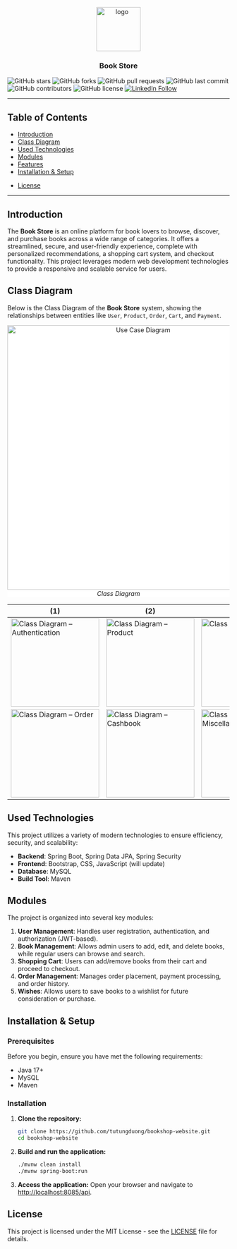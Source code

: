 
<a name="readme-top"></a>

<div align="center">
  <img src="https://upload.wikimedia.org/wikipedia/commons/7/79/Spring_Boot.svg" alt="logo" width="100" height="auto" />
  <h3><b>Book Store</b></h3>
</div>

<!-- Badges -->
![GitHub stars](https://img.shields.io/github/stars/tutungduong/bookshop-website?style=social)
![GitHub forks](https://img.shields.io/github/forks/tutungduong/bookshop-website?style=social)
![GitHub pull requests](https://img.shields.io/github/issues-pr/tutungduong/bookshop-website)
![GitHub last commit](https://img.shields.io/github/last-commit/tutungduong/bookshop-website)
![GitHub contributors](https://img.shields.io/github/contributors/tutungduong/bookshop-website?color=2b9348)
![GitHub license](https://img.shields.io/github/license/tutungduong/bookshop-website?color=2b9348)
[![LinkedIn Follow](https://img.shields.io/badge/-LinkedIn-blue?style=flat-square&logo=Linkedin&logoColor=white)](https://www.linkedin.com/in/tutungduong/)

---

## Table of Contents

- [Introduction](#introduction)
- [Class Diagram](#class-diagram)
- [Used Technologies](#used-technologies)
- [Modules](#modules)
- [Features](#features)
- [Installation & Setup](#installation--setup)
<!-- - [Contributing](#contributing) -->
- [License](#license)

---

## Introduction

The **Book Store** is an online platform for book lovers to browse, discover, and purchase books across a wide range of categories. It offers a streamlined, secure, and user-friendly experience, complete with personalized recommendations, a shopping cart system, and checkout functionality. This project leverages modern web development technologies to provide a responsive and scalable service for users.

## Class Diagram

Below is the Class Diagram of the **Book Store** system, showing the relationships between entities like `User`, `Product`, `Order`, `Cart`, and `Payment`.

<p align="center" style="background-color: white;">
  <img src="https://github.com/user-attachments/assets/3e76e7f8-2683-401c-ba19-9028ced82d47" alt="Use Case Diagram" width="600" />
  <br>
  <em>Class Diagram</em>
</p>

| (1)                                                                                           | (2)                                                                                           | (3)                                                                                           |
| --------------------------------------------------------------------------------------------- | --------------------------------------------------------------------------------------------- | --------------------------------------------------------------------------------------------- |
| <img src="https://github.com/user-attachments/assets/1be0b1dc-9979-494b-b2d1-dad9e5236245" alt="Class Diagram – Authentication" width="200" /> | <img src="https://github.com/user-attachments/assets/fd1aee9a-e58e-44a8-b005-14b5d3bb50bc" alt="Class Diagram – Product" width="200" /> | <img src="https://github.com/user-attachments/assets/a0988dd5-6ff7-43b2-8c9b-e19ebd765b86" alt="Class Diagram – Cart" width="200" /> |
| <img src="https://github.com/user-attachments/assets/54fe29e8-7799-4367-8e26-06fa1d3237fc" alt="Class Diagram – Order" width="200" /> | <img src="https://github.com/user-attachments/assets/e5d5f11a-e6b4-4f21-86cd-f9853bcb71b7" alt="Class Diagram – Cashbook" width="200" /> | <img src="https://github.com/user-attachments/assets/6a31e449-cfe6-460a-b14a-7ba2c8b3454e" alt="Class Diagram – Miscellaneous" width="200" /> |

## Used Technologies

This project utilizes a variety of modern technologies to ensure efficiency, security, and scalability:

- **Backend**: Spring Boot, Spring Data JPA, Spring Security
- **Frontend**: Bootstrap, CSS, JavaScript (will update)
- **Database**: MySQL
- **Build Tool**: Maven
<!-- - **Others**: Lombok for reducing boilerplate code, Docker for containerization -->

## Modules

The project is organized into several key modules:

1. **User Management**: Handles user registration, authentication, and authorization (JWT-based).
2. **Book Management**: Allows admin users to add, edit, and delete books, while regular users can browse and search.
3. **Shopping Cart**: Users can add/remove books from their cart and proceed to checkout.
4. **Order Management**: Manages order placement, payment processing, and order history.
5. **Wishes**: Allows users to save books to a wishlist for future consideration or purchase.


## Installation & Setup

### Prerequisites

Before you begin, ensure you have met the following requirements:

- Java 17+
- MySQL
- Maven

### Installation

1. **Clone the repository:**
   ```bash
   git clone https://github.com/tutungduong/bookshop-website.git
   cd bookshop-website
   ```

<!-- 2. **Set up MySQL:**
   - Create a new database named `bookshop`.
   - Update your database credentials in `src/main/resources/application.properties`. -->

2. **Build and run the application:**
   ```bash
   ./mvnw clean install
   ./mvnw spring-boot:run
   ```

3. **Access the application:**
   Open your browser and navigate to [http://localhost:8085/api](http://localhost:8085/api).
<!-- 
### Docker Setup (Optional)

If you prefer to run the application in a Docker container:

1. **Build the Docker image:**
   ```bash
   docker-compose up --build
   ```

2. **Access the application:**
   Go to [http://localhost:8080](http://localhost:8080). -->

<!-- ## Contributing

We welcome contributions! To contribute to this project, follow these steps:

1. Fork the repository.
2. Create a new branch (`git checkout -b feature-name`).
3. Commit your changes (`git commit -m 'Add new feature'`).
4. Push to the branch (`git push origin feature-name`).
5. Open a pull request. -->

## License

This project is licensed under the MIT License - see the [LICENSE](LICENSE) file for details.

